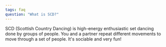 ```yaml
---
tags: faq
question: "What is SCD?"
---
```

SCD (Scottish Country Dancing) is high-energy enthusiastic set dancing done by groups of people. You and a partner repeat different movements to move through a set of people. It's sociable and very fun!